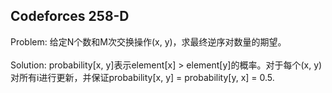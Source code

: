 ## Codeforces 258-D

Problem: 给定N个数和M次交换操作(x, y)，求最终逆序对数量的期望。<br></br>
Solution: probability[x, y]表示element[x] > element[y]的概率。对于每个(x, y)对所有i进行更新，并保证probability[x, y] = probability[y, x] = 0.5.
